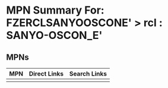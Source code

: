 



# MPN Summary For: FZERCLSANYOOSCONE' > rcl : SANYO-OSCON_E'

## MPNs
  

|MPN|Direct Links|Search Links|
| :--- | :--- | :--- |
||||
